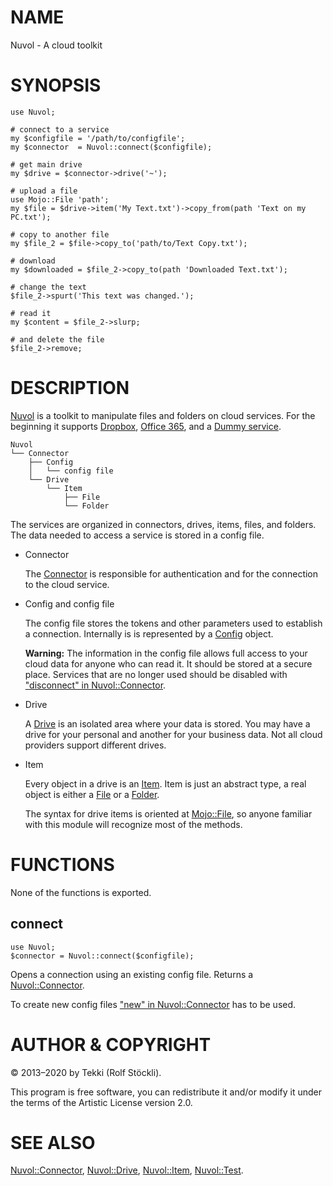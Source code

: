 # NAME

Nuvol - A cloud toolkit

# SYNOPSIS

    use Nuvol;

    # connect to a service
    my $configfile = '/path/to/configfile';
    my $connector  = Nuvol::connect($configfile);

    # get main drive
    my $drive = $connector->drive('~');

    # upload a file
    use Mojo::File 'path';
    my $file = $drive->item('My Text.txt')->copy_from(path 'Text on my PC.txt');

    # copy to another file
    my $file_2 = $file->copy_to('path/to/Text Copy.txt');

    # download
    my $downloaded = $file_2->copy_to(path 'Downloaded Text.txt');

    # change the text
    $file_2->spurt('This text was changed.');

    # read it
    my $content = $file_2->slurp;

    # and delete the file
    $file_2->remove;

# DESCRIPTION

[Nuvol](https://metacpan.org/pod/Nuvol) is a toolkit to manipulate files and folders on cloud services. For the beginning it
supports [Dropbox](https://metacpan.org/pod/Nuvol%3A%3ADropbox), [Office 365](https://metacpan.org/pod/Nuvol%3A%3AOffice365), and a [Dummy
service](https://metacpan.org/pod/Nuvol%3A%3ADummy).

    Nuvol
    └── Connector
        ├── Config
        │   └── config file
        └── Drive
            └── Item
                ├── File
                └── Folder

The services are organized in connectors, drives, items, files, and folders. The data needed to
access a service is stored in a config file.

- Connector

    The [Connector](https://metacpan.org/pod/Nuvol%3A%3AConnector) is responsible for authentication and for the connection to the
    cloud service.

- Config and config file

    The config file stores the tokens and other parameters used to establish a connection. Internally is
    is represented by a [Config](https://metacpan.org/pod/Nuvol%3A%3AConfig) object.

    **Warning:** The information in the config file allows full access to your cloud data for anyone who
    can read it. It should be stored at a secure place. Services that are no longer used should be
    disabled with ["disconnect" in Nuvol::Connector](https://metacpan.org/pod/Nuvol%3A%3AConnector#disconnect).

- Drive

    A [Drive](https://metacpan.org/pod/Nuvol%3A%3ADrive) is an isolated area where your data is stored. You may have a drive for your
    personal and another for your business data. Not all cloud providers support different drives.

- Item

    Every object in a drive is an [Item](https://metacpan.org/pod/Nuvol%3A%3AItem). Item is just an abstract type, a real object is
    either a [File](https://metacpan.org/pod/Nuvol%3A%3ARole%3A%3AFile) or a [Folder](https://metacpan.org/pod/Nuvol%3A%3ARole%3A%3AFolder).

    The syntax for drive items is oriented at [Mojo::File](https://metacpan.org/pod/Mojo%3A%3AFile), so anyone familiar with this module will
    recognize most of the methods.

# FUNCTIONS

None of the functions is exported.

## connect

    use Nuvol;
    $connector = Nuvol::connect($configfile);

Opens a connection using an existing config file. Returns a [Nuvol::Connector](https://metacpan.org/pod/Nuvol%3A%3AConnector).

To create new config files ["new" in Nuvol::Connector](https://metacpan.org/pod/Nuvol%3A%3AConnector#new) has to be used.

# AUTHOR & COPYRIGHT

© 2013–2020 by Tekki (Rolf Stöckli).

This program is free software, you can redistribute it and/or modify it under the terms of the
Artistic License version 2.0.

# SEE ALSO

[Nuvol::Connector](https://metacpan.org/pod/Nuvol%3A%3AConnector), [Nuvol::Drive](https://metacpan.org/pod/Nuvol%3A%3ADrive), [Nuvol::Item](https://metacpan.org/pod/Nuvol%3A%3AItem), [Nuvol::Test](https://metacpan.org/pod/Nuvol%3A%3ATest).
